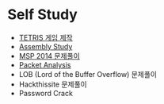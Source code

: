 # Self Study

- [TETRIS 게임 제작](https://github.com/akagaeng/self-study/blob/master/Tetris/tetris.md)
- [Assembly Study](https://github.com/akagaeng/self-study/blob/master/AssemblyStudy/assembly.md)
- [MSP 2014 문제풀이](https://github.com/akagaeng/self-study/blob/master/MSP-2014/msp2014.md)
- [Packet Analysis](https://github.com/akagaeng/self-study/blob/master/PacketAnalysis/packet-analysis.md)
- LOB (Lord of the Buffer Overflow) 문제풀이
- Hackthissite 문제풀이
- Password Crack
